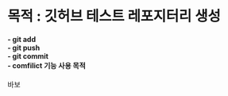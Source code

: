 # 목적 : 깃허브 테스트 레포지터리 생성

#### - git add <br> - git push <br> - git commit <br> - comfilict 기능 사용 목적
<p>바보</p>